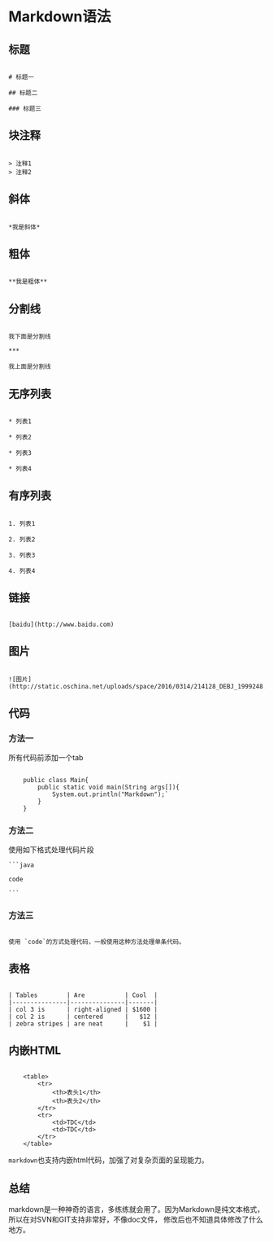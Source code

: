 # Markdown语法

## 标题

```

# 标题一

## 标题二

### 标题三

```

## 块注释

```

> 注释1
> 注释2

```

## 斜体

```

*我是斜体*

```

## 粗体

```

**我是粗体**

```

## 分割线

```

我下面是分割线

***

我上面是分割线

```

## 无序列表

```

* 列表1

* 列表2

* 列表3

* 列表4

```

## 有序列表

```

1. 列表1

2. 列表2

3. 列表3

4. 列表4

```

## 链接

```

[baidu](http://www.baidu.com)

```

## 图片

```

![图片](http://static.oschina.net/uploads/space/2016/0314/214128_DEBJ_1999248.jpg)

```

## 代码

### 方法一

所有代码前添加一个tab

```

    public class Main{
        public static void main(String args[]){
            System.out.println("Markdown");`
        }
    }

```

### 方法二

使用如下格式处理代码片段

    ```java

    code

    ```
    
### 方法三

```

使用 `code`的方式处理代码，一般使用这种方法处理单条代码。

```

## 表格

```

| Tables        | Are           | Cool  |
|---------------|---------------|-------|
| col 3 is      | right-aligned | $1600 |
| col 2 is      | centered      |   $12 |
| zebra stripes | are neat      |    $1 |

```

## 内嵌HTML

```

	<table>
		<tr>
			<th>表头1</th>
			<th>表头2</th>
		</tr>
		<tr>
			<td>TDC</td>
			<td>TDC</td>
		</tr>
	</table>

```

`markdown`也支持内嵌html代码，加强了对复杂页面的呈现能力。

## 总结

markdown是一种神奇的语言，多练练就会用了。因为Markdown是纯文本格式，所以在对SVN和GIT支持非常好，不像doc文件，
修改后也不知道具体修改了什么地方。